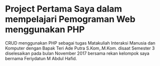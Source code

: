 # Project Pertama Saya dalam mempelajari Pemograman Web menggunakan PHP
CRUD menggunakan PHP sebagai tugas Matakuliah Interaksi Manusia dan Komputer dengan Bapak Teri Ade Putra S.Kom,.M.Kom. disaat Semester 3 diselesaikan pada bulan November 2017 bersama rekan kelompok saya bernama Feriydatun M Abdul Hafid.
